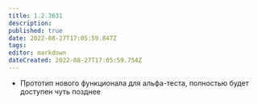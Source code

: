 ```yaml
---
title: 1.2.3631
description: 
published: true
date: 2022-08-27T17:05:59.847Z
tags: 
editor: markdown
dateCreated: 2022-08-27T17:05:59.754Z
---		
```

		
- Прототип нового функционала для альфа-теста, полностью будет доступен чуть позднее
